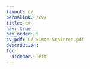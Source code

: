 ```yaml
---
layout: cv
permalink: /cv/
title: cv
nav: true
nav_order: 5
cv_pdf: CV Simon Schirren.pdf
description:
toc:
  sidebar: left
---
```

